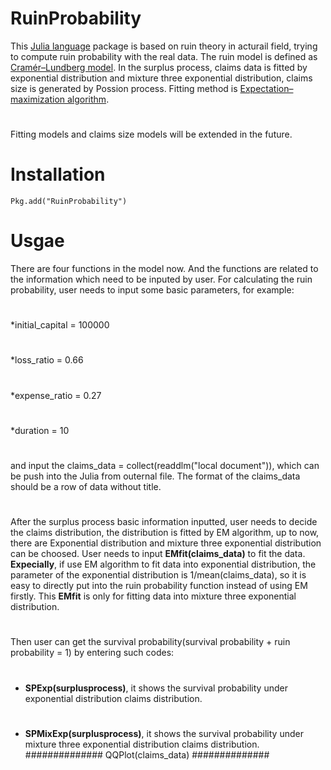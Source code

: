 RuinProbability
=
This [Julia language](http://julialang.org) package is based on ruin theory in acturail field, trying to compute ruin probability with the real data.
The ruin model is defined as [Cramér–Lundberg model](http://matthewhr.wordpress.com/2012/12/11/cramer-lundberg-model/). In the surplus process, claims data is fitted by exponential distribution and mixture three exponential distribution, claims size is generated by Possion process. Fitting method is [Expectation–maximization algorithm](http://en.wikipedia.org/wiki/Expectation%E2%80%93maximization_algorithm). 
#
Fitting models and claims size models will be extended in the future.
# 
#
Installation
=
```
Pkg.add("RuinProbability")
```
#
Usgae
=
There are four functions in the model now. And the functions are related to the information which need to be inputed by user. For calculating the ruin probability, user needs to input some basic parameters, for example:
#
*initial_capital = 100000
#
*loss_ratio = 0.66
#
*expense_ratio = 0.27
#
*duration = 10
#
and input the claims_data = collect(readdlm("local document")), which can be push into the Julia from outernal file. The format of the claims_data should be a row of data without title.
#
After the surplus process basic information inputted, user needs to decide the claims distribution, the distribution is fitted by EM algorithm, up to now, there are Exponential distribution and mixture three exponential distribution can be choosed. User needs to input **EMfit(claims_data)** to fit the data. **Expecially**, if use EM algorithm to fit data into exponential distribution, the parameter of the exponential distribution is 1/mean(claims_data), so it is easy to directly put into the ruin probability function instead of using EM firstly. This **EMfit** is only for fitting data into mixture three exponential distribution.
#
Then user can get the survival probability(survival probability + ruin probability = 1) by entering such codes:
#
* **SPExp(surplusprocess)**, it shows the survival probability under exponential distribution claims distribution. 
#
* **SPMixExp(surplusprocess)**, it shows the survival probability under mixture three exponential distribution claims distribution. 
##############
QQPlot(claims_data)
##############



